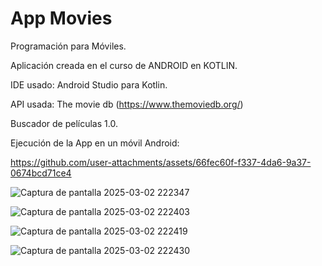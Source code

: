 # App Movies

Programación para Móviles.

Aplicación creada en el curso de ANDROID en KOTLIN.

IDE usado: Android Studio para Kotlin.

API usada: The movie db (https://www.themoviedb.org/)

Buscador de películas 1.0.

Ejecución de la App en un móvil Android:

https://github.com/user-attachments/assets/66fec60f-f337-4da6-9a37-0674bcd71ce4

![Captura de pantalla 2025-03-02 222347](https://github.com/user-attachments/assets/ca056e15-2cd1-44f0-9f4b-b9836d780e86)

![Captura de pantalla 2025-03-02 222403](https://github.com/user-attachments/assets/a355284e-6279-4033-b8b9-2c87eb9506d6)

![Captura de pantalla 2025-03-02 222419](https://github.com/user-attachments/assets/8b6584a4-9e87-4d15-98b5-8c883e811302)

![Captura de pantalla 2025-03-02 222430](https://github.com/user-attachments/assets/3c1e2957-b186-4a55-be71-d99e4261b321)
